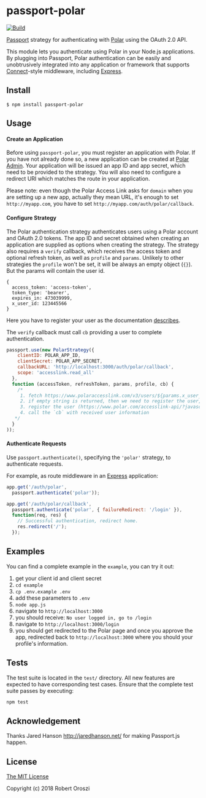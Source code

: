 # passport-polar

[![Build](https://circleci.com/gh/oroce/passport-polar.svg?style=svg)](https://circleci.com/gh/oroce/passport-polar)


[Passport](http://passportjs.org/) strategy for authenticating with [Polar](https://www.polar.com/accesslink-api)
using the OAuth 2.0 API.

This module lets you authenticate using Polar in your Node.js applications.
By plugging into Passport, Polar authentication can be easily and
unobtrusively integrated into any application or framework that supports
[Connect](http://www.senchalabs.org/connect/)-style middleware, including
[Express](http://expressjs.com/).

## Install

    $ npm install passport-polar

## Usage

#### Create an Application

Before using `passport-polar`, you must register an application with
Polar. If you have not already done so, a new application can be created at
[Polar Admin](https://admin.polaraccesslink.com/).  Your application will
be issued an app ID and app secret, which need to be provided to the strategy.
You will also need to configure a redirect URI which matches the route in your
application.

Please note: even though the Polar Access Link asks for `domain` when you are setting up a new app, actually they mean URL, it's enough to set `http://myapp.com`, you have to set `http://myapp.com/auth/polar/callback`.

#### Configure Strategy

The Polar authentication strategy authenticates users using a Polar
account and OAuth 2.0 tokens.  The app ID and secret obtained when creating an
application are supplied as options when creating the strategy.  The strategy
also requires a `verify` callback, which receives the access token and optional
refresh token, as well as `profile` and `params`.
Unlikely to other strategies the `profile` won't be set, it will be always an empty object (`{}`). But the params will contain the user id.

```
{ 
  access_token: 'access-token',
  token_type: 'bearer',
  expires_in: 473039999,
  x_user_id: 123445566
}
```

Here you have to register your user as the documentation [describes](https://www.polar.com/accesslink-api/?javascript--nodejs#register-user).

The `verify` callback must call `cb` providing a user to
complete authentication.

```js
passport.use(new PolarStrategy({
    clientID: POLAR_APP_ID,
    clientSecret: POLAR_APP_SECRET,
    callbackURL: 'http://localhost:3000/auth/polar/callback',
    scope: 'accesslink.read_all'
  },
  function (accessToken, refreshToken, params, profile, cb) {
    /*
     1. fetch https://www.polaraccesslink.com/v3/users/${params.x_user_id}(https://www.polar.com/accesslink-api/?javascript--nodejs#get-user-information)
     2. if empty string is returned, then we need to register the user, otherwise call the `cb` with the fetched data
     3. register the user (https://www.polar.com/accesslink-api/?javascript--nodejs#register-user)
     4. call the `cb` with received user information
   */
  }
));
```

#### Authenticate Requests

Use `passport.authenticate()`, specifying the `'polar'` strategy, to
authenticate requests.

For example, as route middleware in an [Express](http://expressjs.com/)
application:

```js
app.get('/auth/polar',
  passport.authenticate('polar'));

app.get('/auth/polar/callback',
  passport.authenticate('polar', { failureRedirect: '/login' }),
  function(req, res) {
    // Successful authentication, redirect home.
    res.redirect('/');
  });
```

## Examples

You can find a complete example in the `example`, you can try it out:

1. get your client id and client secret
2. `cd example`
3. `cp .env.example .env`
4. add these parameters to `.env`
5. `node app.js`
6. navigate to `http://localhost:3000`
7. you should receive: `No user logged in, go to /login`
8. navigate to `http://localhost:3000/login`
9. you should get redirected to the Polar page and once you approve the app, redirected back to `http://localhost:3000` where you should your profile's information.

## Tests

The test suite is located in the `test/` directory.  All new features are
expected to have corresponding test cases.  Ensure that the complete test suite
passes by executing:
 
```bash
npm test
```

## Acknowledgement

Thanks Jared Hanson <http://jaredhanson.net/> for making Passport.js happen.

## License

[The MIT License](http://opensource.org/licenses/MIT)

Copyright (c) 2018 Robert Oroszi


